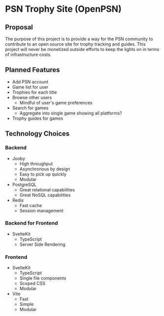 # PSN Trophy Site (OpenPSN)

## Proposal

The purpose of this project is to provide a way for the PSN community to contribute to an open source site for trophy
tracking and guides. This project will never be monetized outside efforts to keep the lights on in terms of
infrastructure costs.

## Planned Features

- Add PSN account
- Game list for user
- Trophies for each title
- Browse other users
  - Mindful of user's game preferences
- Search for games
  - Aggregate into single game showing all platforms?
- Trophy guides for games

## Technology Choices

### Backend

- Jooby
  - High throughput
  - Asynchronous by design
  - Easy to pick up quickly
  - Modular
- PostgreSQL
  - Great relational capabilities
  - Great NoSQL capabilities
- Redis
  - Fast cache
  - Session management

### Backend for Frontend

- SvelteKit
  - TypeScript 
  - Server Side Rendering

### Frontend

- SvelteKit
  - TypeScript
  - Single file components
  - Scoped CSS
  - Modular
- Vite
  - Fast
  - Simple
  - Modular

